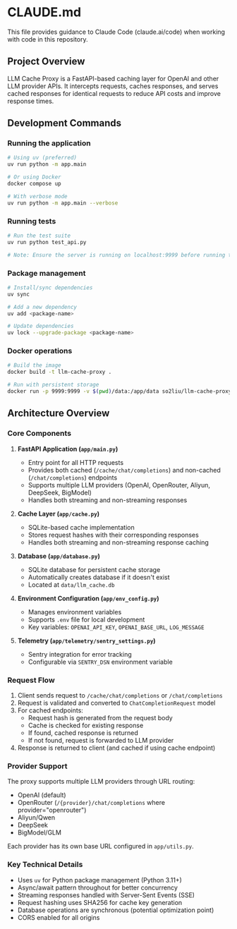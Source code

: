 # CLAUDE.md

This file provides guidance to Claude Code (claude.ai/code) when working with code in this repository.

## Project Overview

LLM Cache Proxy is a FastAPI-based caching layer for OpenAI and other LLM provider APIs. It intercepts requests, caches responses, and serves cached responses for identical requests to reduce API costs and improve response times.

## Development Commands

### Running the application
```bash
# Using uv (preferred)
uv run python -m app.main

# Or using Docker
docker compose up

# With verbose mode
uv run python -m app.main --verbose
```

### Running tests
```bash
# Run the test suite
uv run python test_api.py

# Note: Ensure the server is running on localhost:9999 before running tests
```

### Package management
```bash
# Install/sync dependencies
uv sync

# Add a new dependency
uv add <package-name>

# Update dependencies
uv lock --upgrade-package <package-name>
```

### Docker operations
```bash
# Build the image
docker build -t llm-cache-proxy .

# Run with persistent storage
docker run -p 9999:9999 -v $(pwd)/data:/app/data so2liu/llm-cache-proxy
```

## Architecture Overview

### Core Components

1. **FastAPI Application (`app/main.py`)**
   - Entry point for all HTTP requests
   - Provides both cached (`/cache/chat/completions`) and non-cached (`/chat/completions`) endpoints
   - Supports multiple LLM providers (OpenAI, OpenRouter, Aliyun, DeepSeek, BigModel)
   - Handles both streaming and non-streaming responses

2. **Cache Layer (`app/cache.py`)**
   - SQLite-based cache implementation
   - Stores request hashes with their corresponding responses
   - Handles both streaming and non-streaming response caching

3. **Database (`app/database.py`)**
   - SQLite database for persistent cache storage
   - Automatically creates database if it doesn't exist
   - Located at `data/llm_cache.db`

4. **Environment Configuration (`app/env_config.py`)**
   - Manages environment variables
   - Supports `.env` file for local development
   - Key variables: `OPENAI_API_KEY`, `OPENAI_BASE_URL`, `LOG_MESSAGE`

5. **Telemetry (`app/telemetry/sentry_settings.py`)**
   - Sentry integration for error tracking
   - Configurable via `SENTRY_DSN` environment variable

### Request Flow

1. Client sends request to `/cache/chat/completions` or `/chat/completions`
2. Request is validated and converted to `ChatCompletionRequest` model
3. For cached endpoints:
   - Request hash is generated from the request body
   - Cache is checked for existing response
   - If found, cached response is returned
   - If not found, request is forwarded to LLM provider
4. Response is returned to client (and cached if using cache endpoint)

### Provider Support

The proxy supports multiple LLM providers through URL routing:
- OpenAI (default)
- OpenRouter (`/{provider}/chat/completions` where provider="openrouter")
- Aliyun/Qwen
- DeepSeek
- BigModel/GLM

Each provider has its own base URL configured in `app/utils.py`.

### Key Technical Details

- Uses `uv` for Python package management (Python 3.11+)
- Async/await pattern throughout for better concurrency
- Streaming responses handled with Server-Sent Events (SSE)
- Request hashing uses SHA256 for cache key generation
- Database operations are synchronous (potential optimization point)
- CORS enabled for all origins
